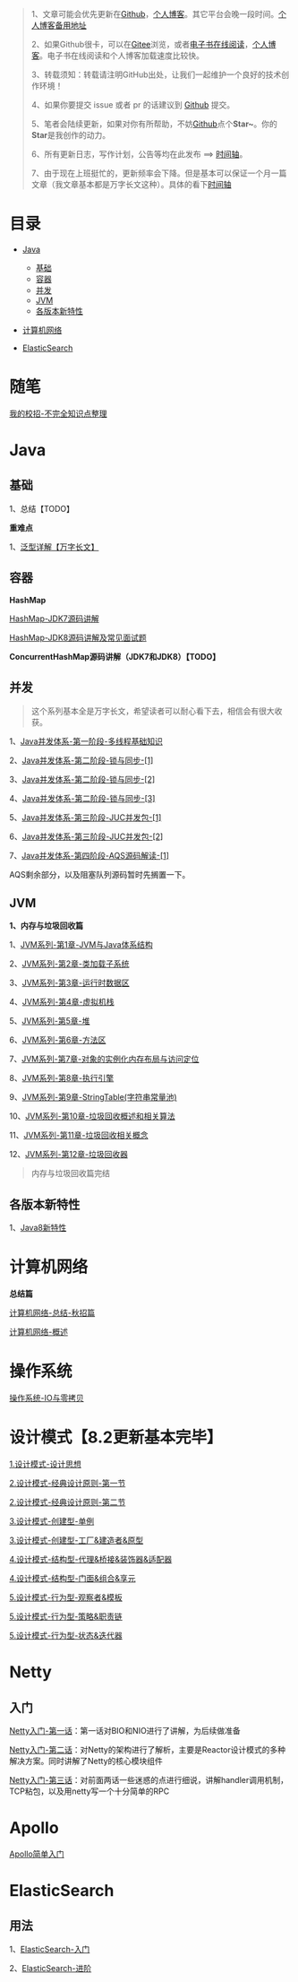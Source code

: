 

> 1、文章可能会优先更新在[Github](https://github.com/youthlql/JavaYouth)，[个人博客](https://imlql.cn/)。其它平台会晚一段时间。[个人博客备用地址](https://youthlql.gitee.io/)
>
> 2、如果Github很卡，可以在[Gitee](https://gitee.com/youthlql/JavaYouth)浏览，或者[电子书在线阅读](https://imlql.cn/JavaYouth/#/)，[个人博客](https://imlql.cn/)。电子书在线阅读和个人博客加载速度比较快。
>
> 3、转载须知：转载请注明GitHub出处，让我们一起维护一个良好的技术创作环境！
>
> 4、如果你要提交 issue 或者 pr 的话建议到 [Github](https://github.com/youthlql/JavaYouth) 提交。
>
> 5、笔者会陆续更新，如果对你有所帮助，不妨[Github](https://github.com/youthlql/JavaYouth)点个**Star~**。你的**Star**是我创作的动力。
>
> 6、所有更新日志，写作计划，公告等均在此发布 ==> [时间轴](https://imlql.cn/timeline/)。
>
> 7、由于现在上班挺忙的，更新频率会下降。但是基本可以保证一个月一篇文章（我文章基本都是万字长文这种）。具体的看下[时间轴](https://imlql.cn/timeline/)







# 目录

- [Java](#java)
  - [基础](#基础)
  - [容器](#容器)
  - [并发](#并发)
  - [JVM](#JVM)
  - [各版本新特性](#各版本新特性)

  

- [计算机网络](#计算机网络)

  

- [ElasticSearch](#ElasticSearch)

# 随笔

[我的校招-不完全知识点整理](docs/suibi/我的校招-不完全知识点整理.md)

# Java

## 基础

1、总结【TODO】



**重难点**

1、[泛型详解【万字长文】](docs/Java/Basis/keyAndDifficultPoints/Generic/泛型.md) 



## 容器

**HashMap**

[HashMap-JDK7源码讲解](docs/Java/collection/HashMap-JDK7源码讲解.md)

[HashMap-JDK8源码讲解及常见面试题](docs/Java/collection/HashMap-JDK8源码讲解及常见面试题.md)



**ConcurrentHashMap源码讲解（JDK7和JDK8）【TODO】**



## 并发

> 这个系列基本全是万字长文，希望读者可以耐心看下去，相信会有很大收获。

1、[Java并发体系-第一阶段-多线程基础知识](docs/Java/concurrency/Java并发体系-第一阶段-多线程基础知识.md)

2、[Java并发体系-第二阶段-锁与同步-[1]](docs/Java/concurrency/Java并发体系-第二阶段-锁与同步-[1].md)

3、[Java并发体系-第二阶段-锁与同步-[2]](docs/Java/concurrency/Java并发体系-第二阶段-锁与同步-[2].md)

4、[Java并发体系-第二阶段-锁与同步-[3]](docs/Java/concurrency/Java并发体系-第二阶段-锁与同步-[3].md)

5、[Java并发体系-第三阶段-JUC并发包-[1]](docs/Java/concurrency/Java并发体系-第三阶段-JUC并发包-[1].md)

6、[Java并发体系-第三阶段-JUC并发包-[2]](docs/Java/concurrency/Java并发体系-第三阶段-JUC并发包-[2].md)

7、[Java并发体系-第四阶段-AQS源码解读-[1]](docs/Java/concurrency/Java并发体系-第四阶段-AQS源码解读-[1].md)



AQS剩余部分，以及阻塞队列源码暂时先搁置一下。



## JVM

**1、内存与垃圾回收篇**

1、[JVM系列-第1章-JVM与Java体系结构](docs/Java/JVM/JVM系列-第1章-JVM与Java体系结构.md)

2、[JVM系列-第2章-类加载子系统](docs/Java/JVM/JVM系列-第2章-类加载子系统.md)

3、[JVM系列-第3章-运行时数据区](docs/Java/JVM/JVM系列-第3章-运行时数据区.md)

4、[JVM系列-第4章-虚拟机栈](docs/Java/JVM/JVM系列-第4章-虚拟机栈.md)

5、[JVM系列-第5章-堆](docs/Java/JVM/JVM系列-第5章-堆.md)

6、[JVM系列-第6章-方法区](docs/Java/JVM/JVM系列-第6章-方法区.md)

7、[JVM系列-第7章-对象的实例化内存布局与访问定位](docs/Java/JVM/JVM系列-第7章-对象的实例化内存布局与访问定位.md)

8、[JVM系列-第8章-执行引擎](docs/Java/JVM/JVM系列-第8章-执行引擎.md)

9、[JVM系列-第9章-StringTable(字符串常量池)](docs/Java/JVM/JVM系列-第9章-StringTable(字符串常量池).md)

10、[JVM系列-第10章-垃圾回收概述和相关算法](docs/Java/JVM/JVM系列-第10章-垃圾回收概述和相关算法.md)

11、[JVM系列-第11章-垃圾回收相关概念](docs/Java/JVM/JVM系列-第11章-垃圾回收相关概念.md)

12、[JVM系列-第12章-垃圾回收器](docs/Java/JVM/JVM系列-第12章-垃圾回收器.md)

> 内存与垃圾回收篇完结



## 各版本新特性

1、[Java8新特性](docs/Java/Basis/Java8_New_Features/Java8新特性.md)



# 计算机网络

**总结篇**

[计算机网络-总结-秋招篇](docs/Computer_NetWork/计算机网络-总结.md)



[计算机网络-概述](docs/Computer_NetWork/计算机网络-概述.md)



# 操作系统

[操作系统-IO与零拷贝](docs/os/操作系统-IO与零拷贝.md)



# 设计模式【8.2更新基本完毕】

[1.设计模式-设计思想](docs/design_patterns/design_ideas/设计模式-01.设计思想.md)

[2.设计模式-经典设计原则-第一节](docs/design_patterns/design_principles/设计模式-02.经典设计原则-第一节[必读].md)

[2.设计模式-经典设计原则-第二节](docs/design_patterns/design_principles/设计模式-02.经典设计原则-第二节[必读].md)

[3.设计模式-创建型-单例](docs/design_patterns/creational/设计模式-03.01-创建型-单例.md)

[3.设计模式-创建型-工厂&建造者&原型](docs/design_patterns/creational/设计模式-03.02-创建型-工厂&建造者&原型.md)

[4.设计模式-结构型-代理&桥接&装饰器&适配器](docs/design_patterns/structural_type/设计模式-04.01-结构型-代理&桥接&装饰器&适配器.md)

[4.设计模式-结构型-门面&组合&享元](docs/design_patterns/structural_type/设计模式-04.02-结构型-门面&组合&享元.md)

[5.设计模式-行为型-观察者&模板](docs/design_patterns/behavior_type/设计模式-05.01-行为型-观察者&模板.md)

[5.设计模式-行为型-策略&职责链](docs/design_patterns/behavior_type/设计模式-05.02-行为型-策略&职责链.md)

[5.设计模式-行为型-状态&迭代器](docs/design_patterns/behavior_type/设计模式-05.03-行为型-状态&迭代器.md)

# Netty

## 入门

[Netty入门-第一话](docs/netty/introduction/Netty入门-第一话.md)：第一话对BIO和NIO进行了讲解，为后续做准备

[Netty入门-第二话](docs/netty/introduction/Netty入门-第二话.md)：对Netty的架构进行了解析，主要是Reactor设计模式的多种解决方案。同时讲解了Netty的核心模块组件

[Netty入门-第三话](docs/netty/introduction/Netty入门-第三话.md)：对前面两话一些迷惑的点进行细说，讲解handler调用机制，TCP粘包，以及用netty写一个十分简单的RPC

# Apollo

[Apollo简单入门](docs/Apollo/Apollo简单入门.md)

# ElasticSearch

## 用法

1、[ElasticSearch-入门](docs/ElasticSearch/usage/ElasticSearch-入门.md)

2、[ElasticSearch-进阶](docs/ElasticSearch/usage/ElasticSearch-进阶.md)